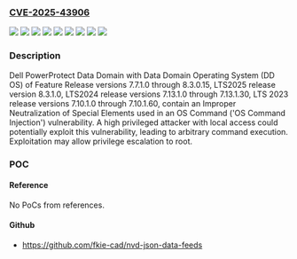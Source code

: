 ### [CVE-2025-43906](https://cve.mitre.org/cgi-bin/cvename.cgi?name=CVE-2025-43906)
![](https://img.shields.io/static/v1?label=Product&message=PowerProtect%20Data%20Domain%20with%20Data%20Domain%20Operating%20System%20(DD%20OS)%20LTS2023&color=blue)
![](https://img.shields.io/static/v1?label=Product&message=PowerProtect%20Data%20Domain%20with%20Data%20Domain%20Operating%20System%20(DD%20OS)%20LTS2024&color=blue)
![](https://img.shields.io/static/v1?label=Product&message=PowerProtect%20Data%20Domain%20with%20Data%20Domain%20Operating%20System%20(DD%20OS)%20LTS2025&color=blue)
![](https://img.shields.io/static/v1?label=Product&message=PowerProtect%20Data%20Domain%20with%20Data%20Domain%20Operating%20System%20(DD%20OS)%20of%20Feature%20Release&color=blue)
![](https://img.shields.io/static/v1?label=Version&message=7.10.1.0%20&color=brightgreen)
![](https://img.shields.io/static/v1?label=Version&message=7.13.1.0%20&color=brightgreen)
![](https://img.shields.io/static/v1?label=Version&message=7.7.1.0%20&color=brightgreen)
![](https://img.shields.io/static/v1?label=Version&message=8.3.1.0%20&color=brightgreen)
![](https://img.shields.io/static/v1?label=Vulnerability&message=CWE-78%3A%20Improper%20Neutralization%20of%20Special%20Elements%20used%20in%20an%20OS%20Command%20('OS%20Command%20Injection')&color=brightgreen)

### Description

Dell PowerProtect Data Domain with Data Domain Operating System (DD OS) of Feature Release versions 7.7.1.0 through 8.3.0.15, LTS2025 release version 8.3.1.0, LTS2024 release versions 7.13.1.0 through 7.13.1.30, LTS 2023 release versions 7.10.1.0 through 7.10.1.60, contain an Improper Neutralization of Special Elements used in an OS Command ('OS Command Injection') vulnerability. A high privileged attacker with local access could potentially exploit this vulnerability, leading to arbitrary command execution. Exploitation may allow privilege escalation to root.

### POC

#### Reference
No PoCs from references.

#### Github
- https://github.com/fkie-cad/nvd-json-data-feeds


